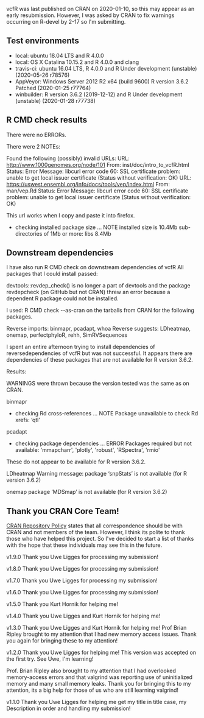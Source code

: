 
vcfR was last published on CRAN on 2020-01-10, so this may appear as an early resubmission.
However, I was asked by CRAN to fix warnings occurring on R-devel by 2-17 so I'm submitting.

## Test environments
* local: ubuntu 18.04 LTS and R 4.0.0
* local: OS X Catalina 10.15.2 and R 4.0.0 and clang
* travis-ci: ubuntu 16.04 LTS, R 4.0.0 and R Under development (unstable) (2020-05-26 r78576)
* AppVeyor: Windows Server 2012 R2 x64 (build 9600) R version 3.6.2 Patched (2020-01-25 r77764)
* winbuilder: R version 3.6.2 (2019-12-12) and R Under development (unstable) (2020-01-28 r77738)

## R CMD check results
There were no ERRORs.

There were 2 NOTEs:

Found the following (possibly) invalid URLs:
  URL: http://www.1000genomes.org/node/101
    From: inst/doc/intro_to_vcfR.html
    Status: Error
    Message: libcurl error code 60:
      	SSL certificate problem: unable to get local issuer certificate
      	(Status without verification: OK)
  URL: https://uswest.ensembl.org/info/docs/tools/vep/index.html
    From: man/vep.Rd
    Status: Error
    Message: libcurl error code 60:
      	SSL certificate problem: unable to get local issuer certificate
      	(Status without verification: OK)
      	
This url works when I copy and paste it into firefox.

* checking installed package size ... NOTE
  installed size is 10.4Mb
  sub-directories of 1Mb or more:
    libs   8.4Mb

## Downstream dependencies

I have also run R CMD check on downstream dependencies of vcfR
All packages that I could install passed:

devtools::revdep_check() is no longer a part of devtools and the package revdepcheck (on GitHub but not CRAN) threw an error because a dependent R package could not be installed.

I used:
R CMD check --as-cran
on the tarballs from CRAN for the following packages.

Reverse imports: 	binmapr, pcadapt, whoa
Reverse suggests: 	LDheatmap, onemap, perfectphyloR, rehh, SimRVSequences

I spent an entire afternoon trying to install dependencies of reversedependencies of vcfR but was not successful.
It appears there are dependencies of these packages that are not available for R version 3.6.2.


Results:

WARNINGS were thrown because the version tested was the same as on CRAN.

binmapr
* checking Rd cross-references ... NOTE
Package unavailable to check Rd xrefs: ‘qtl’

pcadapt
* checking package dependencies ... ERROR
Packages required but not available:
  'mmapcharr', 'plotly', 'robust', 'RSpectra', 'rmio'

These do not appear to be available for R version 3.6.2.

LDheatmap
Warning message:
package ‘snpStats’ is not available (for R version 3.6.2) 

onemap
package ‘MDSmap’ is not available (for R version 3.6.2)

## Thank you CRAN Core Team!

[CRAN Repository Policy](https://cran.r-project.org/web/packages/policies.html) states that all correspondence should be with CRAN and not members of the team.
However, I think its polite to thank those who have helped this project.
So I've decided to start a list of thanks with the hope that these individuals may see this in the future.

v1.9.0 Thank you Uwe Ligges for processing my submission!

v1.8.0 Thank you Uwe Ligges for processing my submission!

v1.7.0 Thank you Uwe Ligges for processing my submission!

v1.6.0 Thank you Uwe Ligges for processing my submission!

v1.5.0 Thank you Kurt Hornik for helping me!

v1.4.0 Thank you Uwe Ligges and Kurt Hornik for helping me!

v1.3.0 Thank you Uwe Ligges and Kurt Hornik for helping me!
Prof Brian Ripley brought to my attention that I had new memory access issues.
Thank you again for bringing these to my attention!

v1.2.0 Thank you Uwe Ligges for helping me!
This version was accepted on the first try.
See Uwe, I'm learning!

Prof. Brian Ripley also brought to my attention that I had overlooked memory-access errors and that valgrind was reporting use of uninitialized memory and many small memory leaks.
Thank you for bringing this to my attention, its a big help for those of us who are still learning valgrind!

v1.1.0 Thank you Uwe Ligges for helping me get my title in title case, my Description in order and handling my submission!

